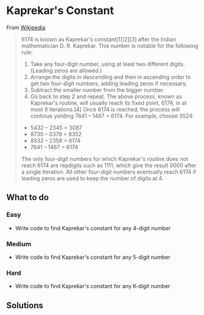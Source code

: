 # Kaprekar's Constant

From [Wikipedia](https://en.wikipedia.org/wiki/6174_(number))

> 6174 is known as Kaprekar's constant[1][2][3] after the Indian mathematician D. R. Kaprekar. This number is notable for the following rule:
>
> 1. Take any four-digit number, using at least two different digits. (Leading zeros are allowed.)
> 1. Arrange the digits in descending and then in ascending order to get two four-digit numbers, adding leading zeros if necessary.
> 1. Subtract the smaller number from the bigger number.
> 1. Go back to step 2 and repeat.
> The above process, known as Kaprekar's routine, will usually reach its fixed point, 6174, in at most 8 iterations.[4] Once 6174  is reached, the process will continue yielding 7641 – 1467 = 6174. For example, choose 3524:
>
> * 5432 – 2345 = 3087
> * 8730 – 0378 = 8352
> * 8532 – 2358 = 6174
> * 7641 – 1467 = 6174 
>
> The only four-digit numbers for which Kaprekar's routine does not reach 6174 are repdigits such as 1111, which give the result 0000 after a single iteration. All other four-digit numbers eventually reach 6174 if leading zeros are used to keep the number of digits at 4.

## What to do
### Easy
* Write code to find Kaprekar's constant for any 4-digit number
### Medium
* Write code to find Kaprekar's constant for any 5-digit number
### Hard
* Write code to find Kaprekar's constant for any K-digit number

## Solutions


